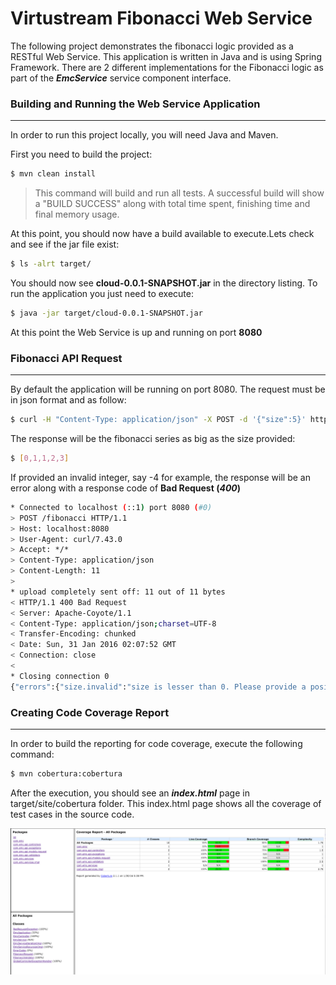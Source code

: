 # Virtustream Fibonacci Web Service

The following project demonstrates the fibonacci logic provided as a RESTful Web Service. This application is written in Java and is using Spring Framework. There are 2 different implementations for the Fibonacci logic as part of the **_EmcService_** service component interface.

### Building and Running the Web Service Application
------
In order to run this project locally, you will need Java and Maven.

First you need to build the project:
```sh
$ mvn clean install
```

> This command will build and run all tests. A successful build will show a "BUILD SUCCESS" along with total time spent, finishing time and final memory usage.

At this point, you should now have a build available to execute.Lets check and see if the jar file exist:
```sh
$ ls -alrt target/
```
You should now see **cloud-0.0.1-SNAPSHOT.jar** in the directory listing. To run the application you just need to execute: 
```sh
$ java -jar target/cloud-0.0.1-SNAPSHOT.jar
```
At this point the Web Service is up and running on port **8080**
### Fibonacci API Request
------
By default the application will be running on port 8080. The request must be in json format and as follow:

```sh
$ curl -H "Content-Type: application/json" -X POST -d '{"size":5}' http://localhost:8080/fibonacci
```
The response will be the fibonacci series as big as the size provided:
```sh
$ [0,1,1,2,3]
```
If provided an invalid integer, say -4 for example, the response will be an error along with a response code of **Bad Request (_400_)** 
```sh
* Connected to localhost (::1) port 8080 (#0)
> POST /fibonacci HTTP/1.1
> Host: localhost:8080
> User-Agent: curl/7.43.0
> Accept: */*
> Content-Type: application/json
> Content-Length: 11
>
* upload completely sent off: 11 out of 11 bytes
< HTTP/1.1 400 Bad Request
< Server: Apache-Coyote/1.1
< Content-Type: application/json;charset=UTF-8
< Transfer-Encoding: chunked
< Date: Sun, 31 Jan 2016 02:07:52 GMT
< Connection: close
<
* Closing connection 0
{"errors":{"size.invalid":"size is lesser than 0. Please provide a positive number"}}
```
### Creating Code Coverage Report
------
In order to build the reporting for code coverage, execute the following command:
```sh
$ mvn cobertura:cobertura
```
After the execution, you should see an **_index.html_** page in target/site/cobertura folder. This index.html page shows all the coverage of test cases in the source code.

![Code Coverage](https://raw.githubusercontent.com/alighm/emc/master/images/Screen%20Shot%202016-01-30%20at%205.52.05%20PM.png)


